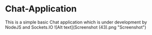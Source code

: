 # Chat-Application
This is a simple basic Chat application which is under development by  NodeJS and Sockets.IO
![Alt text](Screenshot (43).png "Screenshot")

